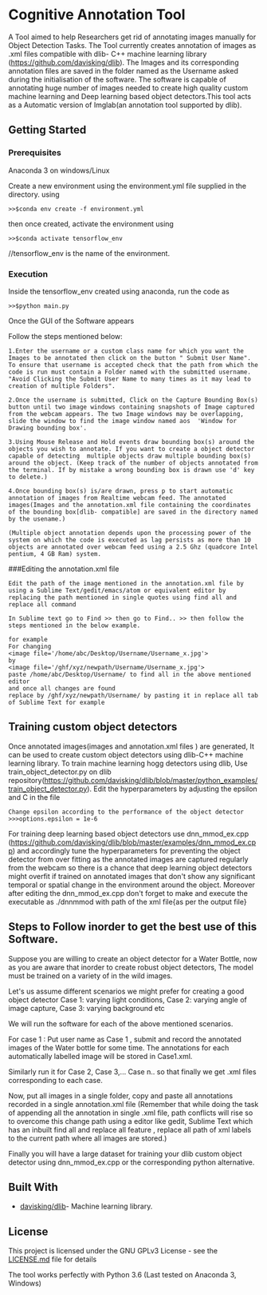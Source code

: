 # Cognitive Annotation Tool

A Tool aimed to help Researchers get rid of annotating images manually for Object Detection Tasks. The Tool currently creates annotation of images as .xml files compatible with dlib- C++ machine learning library (https://github.com/davisking/dlib). The Images and its corresponding annotation files are saved in the folder named as the Username asked during the initialisation of the software.
The software is capable of annotating huge number of images needed to create high quality custom machine learning and Deep learning based object detectors.This tool acts as a Automatic version of Imglab(an annotation tool supported by dlib).

## Getting Started


### Prerequisites
Anaconda 3 on windows/Linux

Create a new environment using the environment.yml file supplied in the directory.
using
```
>>$conda env create -f environment.yml
```
then once created, activate the environment using
```
>>$conda activate tensorflow_env
```
//tensorflow_env is the name of the environment.

### Execution

Inside the tensorflow_env created using anaconda, run the code as
```
>>$python main.py
```

Once the GUI of the Software appears

Follow the steps mentioned below:

```
1.Enter the username or a custom class name for which you want the Images to be annotated then click on the button " Submit User Name". To ensure that username is accepted check that the path from which the code is run must contain a Folder named with the submitted username. "Avoid Clicking the Submit User Name to many times as it may lead to creation of multiple Folders".

2.Once the username is submitted, Click on the Capture Bounding Box(s) button until two image windows containing snapshots of Image captured from the webcam appears. The two Image windows may be overlapping, slide the window to find the image window named aos  'Window for Drawing bounding box'.

3.Using Mouse Release and Hold events draw bounding box(s) around the objects you wish to annotate. If you want to create a object detector capable of detecting  multiple objects draw multiple bounding box(s) around the object. (Keep track of the number of objects annotated from the terminal. If by mistake a wrong bounding box is drawn use 'd' key to delete.)

4.Once bounding box(s) is/are drawn, press p to start automatic annotation of images from Realtime webcam feed. The annotated images(Images and the annotation.xml file containing the coordinates of the bounding box[dlib- compatible] are saved in the directory named by the usename.)

(Multiple object annotation depends upon the processing power of the system on which the code is executed as lag persists as more than 10 objects are annotated over webcam feed using a 2.5 Ghz (quadcore Intel pentium, 4 GB Ram) system.

```
###Editing the annotation.xml file
```
Edit the path of the image mentioned in the annotation.xml file by using a Sublime Text/gedit/emacs/atom or equivalent editor by replacing the path mentioned in single quotes using find all and replace all command

In Sublime text go to Find >> then go to Find.. >> then follow the steps mentioned in the below example.

for example
For changing
<image file='/home/abc/Desktop/Username/Username_x.jpg'>
by 
<image file='/ghf/xyz/newpath/Username/Username_x.jpg'>
paste /home/abc/Desktop/Username/ to find all in the above mentioned editor
and once all changes are found
replace by /ghf/xyz/newpath/Username/ by pasting it in replace all tab of Sublime Text for example

```



## Training custom object detectors

Once annotated images(images and annotation.xml files ) are generated, It can be used to create custom object detectors using dlib-C++
machine learning library. To train machine learning hogg detectors using dlib, Use  train_object_detector.py on dlib repository(https://github.com/davisking/dlib/blob/master/python_examples/train_object_detector.py). Edit the hyperparameters by adjusting the epsilon and C in the file
```
Change epsilon according to the performance of the object detector
>>>options.epsilon = 1e-6
```
For training deep learning based object detectors use dnn_mmod_ex.cpp (https://github.com/davisking/dlib/blob/master/examples/dnn_mmod_ex.cpp) and accordingly tune the hyperparameters for preventing the object detector from over fitting as the annotated images are captured regularly from the webcam so there is a chance that deep learning object detectors might overfit if trained on annotated images that don't show any significant temporal or spatial change in the environment around the object. Moreover after editing the dnn_mmod_ex.cpp don't forget to make and execute the executable as ./dnnmmod with path of the xml file{as per the output file}



## Steps to Follow inorder to get the best use of this Software.
Suppose you are willing to create an object detector for a Water Bottle, now as you are aware that inorder to create robust object detectors, The model must be trained on a variety of in the wild images.

Let's us assume different scenarios we might prefer for creating a good object detector
Case 1: varying light conditions, Case 2: varying angle of image capture, Case 3: varying background etc

We will run the software for each of the above mentioned scenarios.

For case 1 : Put user name as Case 1 , submit and record the annotated images of the Water bottle for some time. The annotations for each automatically labelled image will be stored in Case1.xml.

Similarly run it for Case 2, Case 3,... Case n.. so that finally we get .xml files corresponding to each case. 

Now, put all images in a single folder, copy and paste all annotations recorded in a single annotation.xml file
(Remember that while doing the task of appending all the annotation in single .xml file, path conflicts will rise so to overcome this change path using a editor like gedit, Sublime Text which has an inbuilt find all and replace all feature , replace all path of xml labels to the current path where all images are stored.)


Finally you will have a large dataset for training your dlib custom object detector using dnn_mmod_ex.cpp or the corresponding python alternative.




## Built With

* [davisking/dlib](https://github.com/davisking/dlib)- Machine learning library.




## License

This project is licensed under the GNU GPLv3 License - see the [LICENSE.md](LICENSE.md) file for details

The tool works perfectly with Python 3.6 (Last tested on Anaconda 3, Windows)

